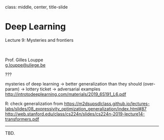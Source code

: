 class: middle, center, title-slide

# Deep Learning

Lecture 9: Mysteries and frontiers

<br><br>
Prof. Gilles Louppe<br>
[g.louppe@uliege.be](g.louppe@uliege.be)

???

mysteries of deep learning
-> better generalization than they should (over-param)
-> lottery ticket
-> adversarial examples
http://introtodeeplearning.com/materials/2019_6S191_L6.pdf

R: check generalization from https://m2dsupsdlclass.github.io/lectures-labs/slides/08_expressivity_optimization_generalization/index.html#87
http://web.stanford.edu/class/cs224n/slides/cs224n-2019-lecture14-transformers.pdf

---

TBD.
